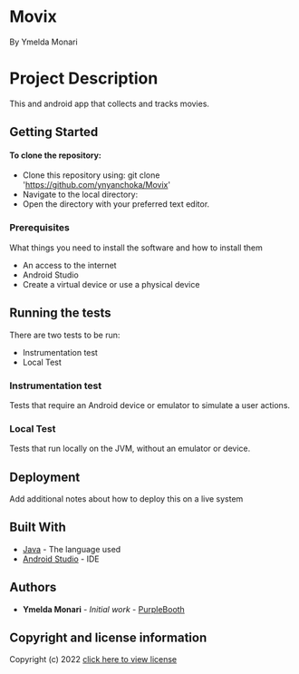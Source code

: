 
# Movix
By Ymelda Monari

# Project Description
This and android app that collects and tracks movies.

## Getting Started

#### To clone the repository:
- Clone this repository using:
  git clone 'https://github.com/ynyanchoka/Movix'
- Navigate to the local directory:
- Open the directory with your preferred text editor.

### Prerequisites

What things you need to install the software and how to install them
- An access to the internet
- Android Studio
- Create a virtual device or use a physical device


## Running the tests

There are two tests to be run:
+ Instrumentation test
+ Local Test

### Instrumentation test

Tests that require an Android device or emulator to simulate a user actions.
### Local Test
Tests that run locally on the JVM, without an emulator or device.


## Deployment

Add additional notes about how to deploy this on a live system

## Built With

* [Java](https://www.java.com) - The language used
* [Android Studio](https://developer.android.com/studio) - IDE

## Authors

* **Ymelda Monari** - *Initial work* - [PurpleBooth](https://github.com/PurpleBooth)


## Copyright and license information

Copyright (c) 2022 [click here to view license](LICENSE)